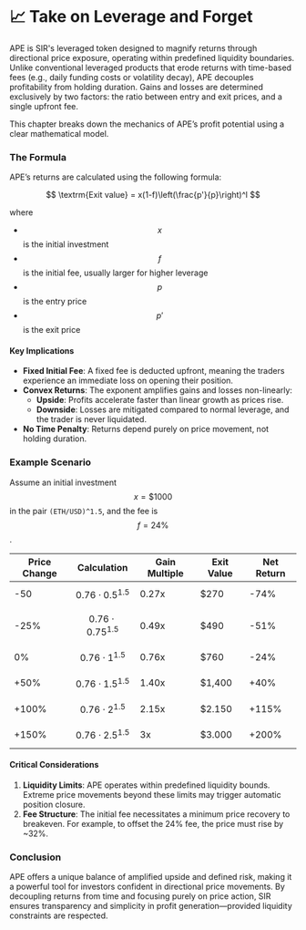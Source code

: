 # 📈 Take on Leverage and Forget

APE is SIR's leveraged token designed to magnify returns through directional price exposure, operating within predefined liquidity boundaries. Unlike conventional leveraged products that erode returns with time-based fees (e.g., daily funding costs or volatility decay), APE decouples profitability from holding duration. Gains and losses are determined exclusively by two factors: the ratio between entry and exit prices, and a single upfront fee.

This chapter breaks down the mechanics of APE’s profit potential using a clear mathematical model.

### **The Formula**

APE’s returns are calculated using the following formula:

$$
\textrm{Exit value} = x(1-f)\left(\frac{p'}{p}\right)^l
$$

where&#x20;

* $$x$$ is the initial investment
* $$f$$ is the initial fee, usually larger for higher leverage
* $$p$$ is the entry price
* $$p'$$ is the exit price

#### Key Implications

* **Fixed Initial Fee**: A fixed fee is deducted upfront, meaning the traders experience an immediate loss on opening their position.
* **Convex Returns**: The exponent  amplifies gains and losses non-linearly:
  * **Upside**: Profits accelerate faster than linear growth as prices rise.
  * **Downside**: Losses are mitigated compared to normal leverage, and the trader is never liquidated.
* **No Time Penalty**: Returns depend purely on price movement, not holding duration.

### Example Scenario

Assume an initial investment $$x=\$1000$$ in the pair `(ETH/USD)^1.5`, and the fee is $$f=24\%$$.

| Price Change	 | Calculation             | Gain Multiple | Exit Value | Net Return |
| ------------- | ----------------------- | ------------- | ---------- | ---------- |
| -50           | $$0.76\cdot0.5^{1.5}$$  | 0.27x         | $270       | -74%       |
| -25%          | $$0.76\cdot0.75^{1.5}$$ | 0.49x         | $490       | -51%       |
| 0%            | $$0.76\cdot1^{1.5}$$    | 0.76x         | $760       | -24%       |
| +50%          | $$0.76\cdot1.5^{1.5}$$  | 1.40x         | $1,400     | +40%       |
| +100%         | $$0.76\cdot2^{1.5}$$    | 2.15x         | $2.150     | +115%      |
| +150%         | $$0.76\cdot2.5^{1.5}$$  | 3x            | $3.000     | +200%      |

#### **Critical Considerations**

1. **Liquidity Limits**: APE operates within predefined liquidity bounds. Extreme price movements beyond these limits may trigger automatic position closure.
2. **Fee Structure**: The initial fee necessitates a minimum price recovery to breakeven. For example, to offset the 24% fee, the price must rise by \~32%.

### **Conclusion**

APE offers a unique balance of amplified upside and defined risk, making it a powerful tool for investors confident in directional price movements. By decoupling returns from time and focusing purely on price action, SIR ensures transparency and simplicity in profit generation—provided liquidity constraints are respected.
